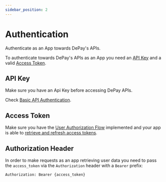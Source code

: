 ```yaml
---
sidebar_position: 2
---
```


# Authentication

Authenticate as an App towards DePay's APIs.

To authenticate towards DePay's APIs as an App you need an [API Key](/docs/apis/authentication) and a valid [Access Token](#access-token).

## API Key

Make sure you have an Api Key before accessing DePay APIs.

Check [Basic API Authentication](/docs/apis/authentication).

## Access Token

Make sure you have the [User Authorization Flow](/docs/apps/user-authorization) implemented and your app is able to [retrieve and refresh access tokens](/docs/apps/user-authorization#retrieve-access-token).

## Authorization Header

In order to make requests as an app retrieving user data you need to pass the `access_token` via the `Authorization` header with a `Bearer` prefix:

```
Authorization: Bearer {access_token}
```
